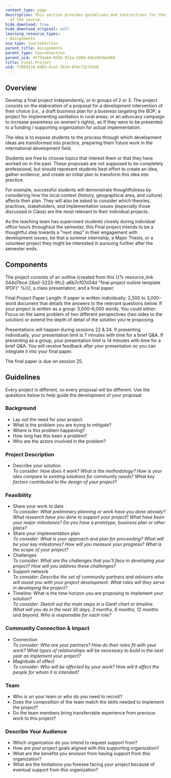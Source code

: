 ```yaml
---
content_type: page
description: This section provides guidelines and instructions for the final project
  of the course.
hide_download: true
hide_download_original: null
learning_resource_types:
- Assignments
ocw_type: CourseSection
parent_title: Assignments
parent_type: CourseSection
parent_uid: 4f754a64-9358-931a-5268-69e2d54be004
title: Final Project
uid: f385911d-0483-dca1-3b1d-6f4c732f43d4
---
```


Overview
--------

Develop a final project independently, or in groups of 2 or 3. The project consists on the elaboration of a proposal for a development intervention of their choice (i.e., a draft business plan for a business targeting the BOP; a project for implementing sanitation in rural areas; or an advocacy campaign to increase awareness on women's rights), as if they were to be presented to a funding / supporting organization for actual implementation.

The idea is to expose students to the process through which development ideas are transformed into practice, preparing them future work in the international development field.

Students are free to choose topics that interest them or that they have worked on in the past. These proposals are not supposed to be completely professional, but should represent students'best effort to create an idea, gather evidence, and create an initial plan to transform this idea into practice.

For example, successful students will demonstrate thoughtfulness by considering how the local context (history, geographical area, and culture) affects their plan. They will also be asked to consider which theories, practices, stakeholders, and implementation issues (especially those discussed in Class) are the most relevant to their individual projects.

As the teaching team has supervised students closely during individual office hours throughout the semester, this Final project intends to be a thoughtful step towards a "next step" in their engagement with development issues, be that a summer internship, a Major Thesis, or a volunteer project they might be interested in pursuing further after the semester ends.

Components
----------

The project consists of an outline (created from this {{% resource_link 044d7bce-28a0-3233-9fc2-a6b7cf07d34d "final project outline template (PDF)" %}}), a class presentation, and a final paper.

Final Project Paper Length: If paper is written individually: 2,500 to 3,000-word document that details the answers to the relevant questions below. If your project is written as a group: 5,000–6,000 words. You could either: Focus on the same problem of two different perspectives (two sides to the solution) or extend the depth of detail of the solution you're proposing.

Presentations will happen during sessions 22 & 24. If presenting individually, your presentation limit is 7 minutes with time for a brief Q&A. If presenting as a group, your presentation limit is 14 minutes with time for a brief Q&A. You will receive feedback after your presentation so you can integrate it into your final paper.

The final paper is due on session 25.

Guidelines
----------

Every project is different, so every proposal will be different. Use the questions below to help guide the development of your proposal:

### **Background**

*   Lay out the need for your project.
*   What is the problem you are trying to mitigate?
*   Where is this problem happening?
*   How long has this been a problem?
*   Who are the actors involved in the problem?

### **Project Description**

*   Describe your solution.  
    _To consider: How does it work? What is the methodology? How is your idea compare to existing solutions for community needs? What key factors contributed to the design of your project?_

### **Feasibility**

*   Share your work to date  
    _To consider: What preliminary planning or work have you done already? What research have you done to support your project? What have been your major milestones? Do you have a prototype, business plan or other plans?_
*   Share your implementation plan  
    _To consider: What is your approach and plan for proceeding? What will be your key milestones? How will you measure your progress? What is the scope of your project?_
*   Challenges  
    _To consider: What are the challenges that you'll face in developing your project? How will you address these challenges?_
*   Support network  
    _To consider: Describe the set of community partners and advisors who will assist you with your project development. What roles will they serve in developing the project?_
*   Timeline: What is the time horizon you are proposing to implement your solution?  
    _To consider: Sketch out the main steps in a Gantt chart or timeline. What will you do in the next 30 days, 3 months, 6 months, 12 months and beyond. Who is responsible for each role?_

### **Community Connection & Impact**

*   Connection  
    _To consider: Who are your partners? How do their roles fit with your work? What types of relationships will be necessary to build in the next year as implement your project?_
*   Magnitude of effect  
    _To consider: Who will be affected by your work? How will it affect the people for whom it is intended?_

### **Team**

*   Who is on your team or who do you need to recruit?
*   Does the composition of the team match the skills needed to implement the project?
*   Do the team members bring transferrable experience from previous work to this project?

### **Describe Your Audience**

*   Which organization do you intend to request support from?
*   How are your project goals aligned with this supporting organization?
*   What are the benefits you envision from having support from this organization?
*   What are the limitations you foresee facing your project because of eventual support from this organization?